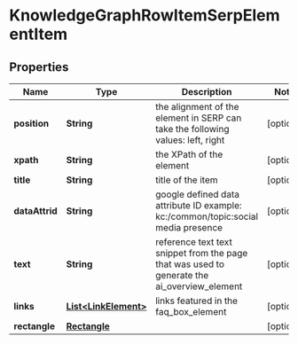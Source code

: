 

# KnowledgeGraphRowItemSerpElementItem


## Properties

| Name | Type | Description | Notes |
|------------ | ------------- | ------------- | -------------|
|**position** | **String** | the alignment of the element in SERP can take the following values: left, right |  [optional] |
|**xpath** | **String** | the XPath of the element |  [optional] |
|**title** | **String** | title of the item |  [optional] |
|**dataAttrid** | **String** | google defined data attribute ID example: kc:/common/topic:social media presence |  [optional] |
|**text** | **String** | reference text text snippet from the page that was used to generate the ai_overview_element |  [optional] |
|**links** | [**List&lt;LinkElement&gt;**](LinkElement.md) | links featured in the faq_box_element |  [optional] |
|**rectangle** | [**Rectangle**](Rectangle.md) |  |  [optional] |



